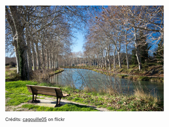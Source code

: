 ![Pierre](/images/2022-03-16.jpg)

Crédits: [cagouille05](https://www.flickr.com/people/martagon/) on flickr